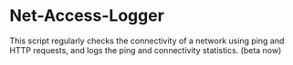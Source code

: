 # Net-Access-Logger
This script regularly checks the connectivity of a network using ping and HTTP requests, and logs the ping and connectivity statistics.
(beta now)
